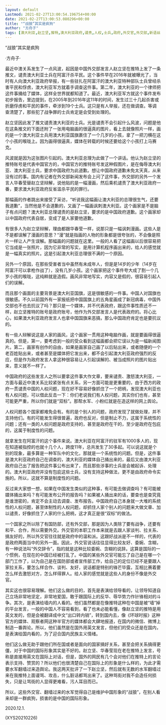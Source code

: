 ```yaml
---
layout: default
Lastmod: 2021-02-27T13:00:54.196754+00:00
date: 2021-02-27T13:00:53.080296+00:00
title: "“战狼”其实是疯狗"
author: "方舟子"
tags: [澳大利亚,赵立坚,推特,澳大利亚政府,谴责,人权,士兵,政府,外交官,外交部,新语丝]
---
```


“战狼”其实是疯狗

·方舟子·

最近中澳关系发生了一点风波，起因是中国外交部发言人赵立坚在推特上发了一条推文，谴责澳大利亚士兵在阿富汗杀平民。这个事件早在2016年就被曝光了，当时有人向澳大利亚政府举报，有一些驻扎在阿富汗的澳大利亚特种部队士兵曾经杀害平民和俘虏，澳大利亚军方就着手调查这件事。第二年，澳大利亚的一个律师把这件事捅给了媒体，这样全世界就都知道了。最近，澳大利亚军方就这个事件发布初步报告，里边提到，在2005年到2016年这11年的时间，发生过三十几起杀害或折磨俘虏和平民的事件，牵涉到19个士兵。这只是有人举报，还在做调查。等调查清楚了，那些犯了战争罪的士兵肯定是会受到处理的。

赵立坚因此发了推文谴责澳大利亚的士兵。光是谴责不会引起什么风波，问题是他在这条推文的下面还附了一张用电脑画的很逼真的图片，看上去就像照片一样，画的是一个澳大利亚士兵用澳大利亚国旗裹住了一个几岁的小孩，拿了一把刀横在这个小孩的喉咙上。因为画得很逼真，媒体在转载的时候还要给这个小孩打上马赛克。

风波就是因为这张图片引起的。澳大利亚总理为此做了一个讲话。他认为赵立坚的推特账号是代表中国官方的，中国官方的推特账号发这种假图片，是在侮辱澳大利亚、澳大利亚士兵，要求中国政府为此道歉。想让中国政府道歉未免太天真，从来没有过的事。国内有记者在外交部新闻发布会上问了这件事，外交部的另外一个发言人华春莹替赵立坚辩解，说他贴的是一幅漫画，然后乘机谴责了澳大利亚政府一番，要求澳大利亚政府反省滥杀平民的罪行。

那幅画的作者跳出来接受了采访，“听说我这幅画让澳大利亚的总理很生气，还要我道歉”，当然他是不会道歉的，又画了一幅画讽刺澳大利亚。这个画家是不是脑子有点问题？澳大利亚总理谴责的是赵立坚，要求的是中国政府道歉。这个画家却以中国政府代表自居，变成了是人家要他道歉。

有很多人为赵立坚辩解，理由都跟华春莹一样，说那只是一幅讽刺漫画。这些人是不是都误解了漫画的意思？“漫”就是指画的人物的形象都是很夸张的，不会像是照片一样让人产生误解。那幅画的问题就在这里。一般的人看了这幅画以后很容易把它当成是一张照片，因为它非常的写实，是用计算机程序画出来的，给人的感觉就是一幅真实的照片。这是引起澳大利亚总理很不满的一个原因。

另外一个原因，在那些受害者当中虽然有未成年人，但是是14岁的少年（14岁在阿富汗可以拿枪作战了），没有几岁小孩。这个画家把这个事件夸大成了割一个几岁小孩的喉咙，这纯粹就是造假。画风非常地写实，内容又是假的，很容易引起人们的误解。

而且那个画面的主要背景是澳大利亚国旗，这是很敏感的一件事。中国人对国旗也很敏感。不久以前国外有一家报纸把中国国旗上的五角星画成了新冠病毒，中国外交部也不也去抗议了吗？那只是一个媒体，并不代表政府，跟这件事性质还不一样，赵立坚推特的账号是政府账号，他作为外交部发言人是代表政府的。将心比心，如果澳大利亚政府发言人也拿中国国旗来恶搞，那么中国政府肯定也是要抗议的。

有一些人辩解说这是人家的画风，这个画家一贯用这种电脑作画，就是要画得很逼真的。但是，第一，要考虑到一般的受众看到这幅画都会把它误以为是一幅新闻图片。第二，画家有创作的自由，如果是画家自己画了以后贴出来，或者随便的一个老百姓贴出来，或者甚至是媒体把它发出来，都不会引起澳大利亚政府强烈的反应，但是作为政府发言人拿这种很容易让人引起误解的、被当成照片的图片贴出来，意义就不一样了。

中国政府的这些发言人之所以要拿这件事大作文章，要来谴责、激怒澳大利亚，一方面与最近中澳关系比较紧张有点关系，另一方面可能是更重要的，由于西方的政府一贯谴责中国的人权问题，现在好不容易好像抓住了一个把柄，发现澳大利亚也有人权问题，可以借此反击一下：你们老说我们有人权问题，其实你们也有，甚至可能更严重，所以你们就是“双标”。那帮水军、小粉红就是在造这样的网上舆论。

人权问题各个国家都难免会有。有的是个别人的问题，政府发现了就做处理，并不支持他们。有的可能发生得很普遍，政府也反对，但是制止不力，这属于系统性的问题；还有一类的人权问题是政府支持的，甚至是政府在干的，至少是政府在包庇的，这属于制度性的问题。

就拿发生在阿富汗的这个事件来说。澳大利亚在阿富汗的驻军有1000多人的，现在知道被指控的也就十几个人，跨度11年，总共发生了30多起。可以说这就是个别的现象，最多算是一种军队中的文化，那就是一个系统性的问题。但是，这件事是澳大利亚政府自己在调查的，澳大利亚的媒体自己捅出来的，最后又由澳大利亚政府自己出了报告把这件事公布出来了，而且那些涉事的士兵是会被起诉、处理的。澳大利亚政府并没有包庇这些士兵，没有支持这种做法，更不是由政府命令实施的。所以，这就不算是制度性的问题。

反过来大家想一想，如果在中国发生类似的这种事，有可能去做调查吗？有可能被媒体捅出来吗？有可能发布公开的报告吗？如果被人捅出来的话，要查也是查究竟是谁泄密的，肯定不会主动去调查、发布报告。中国政府自己本身就一大堆的系统性的人权问题，甚至体制性的人权问题，却抓住人家个别人的问题来大做文章、加以谴责，好像抓住了人家的什么把柄，这才真正是很“双标”的做法。

一个国家之所以除了有国防部，还有外交部，那是因为人类除了要有战争，还要有和平、合作，所以需要外交。外交官的本职工作本来就是去跟人家谈判、拉关系、搞友好的，所以外交官往往就是政府中的温和派。这跟好战派是不一样的，代表的是政府两面当中的另外一面。因此，外交官说话往往显得比较友好、委婉、含糊，有一种说法叫“外交辞令”，指的就是这种比较委婉、含糊的说辞。这算是国际的一个惯例，在现在的中国已经被打乱了。中国的某些外交官可能忘了自己是在哪一个部门工作了，以为自己是在国防部或者宣传部工作，给自己的定位已经不是要跟人家拉关系，要怎么样合作、谈判、友好，说话都是特别的锋芒毕露，互相比赛着要怎么样去激怒对方，怎么样得罪人。给人家的感觉就是这些人的身份不像是外交官。

其实这也很容易理解。他们这么做的目的，首先是表演给领导看的，让领导知道自己立场非常地坚定，非常地爱国，敢于跟国际上的反华、辱华势力作针锋相对的斗争。其次，是表演给墙内的人看的。他们虽然都是在像推特这种在中国是被“墙”掉的平台发言，一般的中国人不容易看到，看了也未必能看懂，像赵立坚的推特是用英文发的，但是会被翻译成中文“出口转内销”，转到国内去，像《环球时报》这种官方的媒体、观察者网这种半官方的媒体都会大肆地报道，在国内的微信、微博上制造一番舆论。所以，他们虽然是在国外用英文发言，但他们的受众还是在国内，是表演给国内看的，为了迎合国内民族主义情绪。

他们这么做无助于跟他们所在国或者是面向的国家搞好关系，甚至会把关系搞得更僵，对于中国的国际形象其实是不好的。赵立坚、华春莹现在老在推特上发言，号称是直接用英文在国际上对话，但是，国外的网民有几个会对他们在推特上的言论表示支持、赞赏的？所以他们也很清楚自己在国际上的形象是什么样的，为此才需要水军翻墙过来造舆论。我这两天批评了一下赵立坚，然后就有无数的水军翻墙过来在我推特上面谩骂、攻击，什么脏话都骂出来了。这种骂街对我不会造任何损失，只是让骂街的人显得更难看，污人耳目而已。

所以，这些外交官、翻墙过来的水军觉得自己是维护中国形象的“战狼”，在别人看来却是一群疯狗，损害的是中国的国际形象。

2020.12.1.

(XYS20210226)

